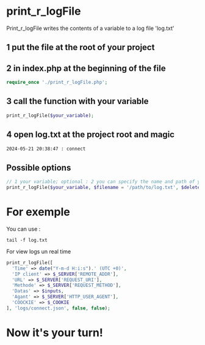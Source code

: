 # print_r_logFile
Print_r_logFile writes the contents of a variable to a log file 'log.txt'


## 1 put the file at the root of your project
## 2 in index.php at the beginning of the file
```php
require_once './print_r_logFile.php';
```
## 3 call the function with your variable
```php
print_r_logFile($your_variable);
```
## 4 open log.txt at the project root and magic
```txt
2024-05-21 20:38:47 : connect
```
## Possible options
```php
// 1 your variable; optional : 2 you can specify the name and path of your log file; 3 you can specify whether you want to delete previous logs
print_r_logFile($your_variable, $filename = '/path/to/log.txt', $delete_previous_log = false)
```

# For exemple
You can use :
```shell
tail -f log.txt
```
For view logs un real time
```php
print_r_logFile([
  'Time' => date("Y-m-d H:i:s").' (UTC +0)',
  'IP client' => $_SERVER['REMOTE_ADDR'],
  'URL' => $_SERVER['REQUEST_URI'],
  'Methode' => $_SERVER['REQUEST_METHOD'],
  'Datas' => $inputs,
  'Agant' => $_SERVER['HTTP_USER_AGENT'],
  'COOCKIE' => $_COOKIE
], 'logs/connect.json', false, false);
```
# Now it's your turn!
